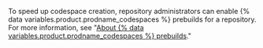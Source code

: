 To speed up codespace creation, repository administrators can enable {% data variables.product.prodname_codespaces %} prebuilds for a repository. For more information, see "[About {% data variables.product.prodname_codespaces %} prebuilds](/codespaces/prebuilding-your-codespaces/about-codespaces-prebuilds)."
